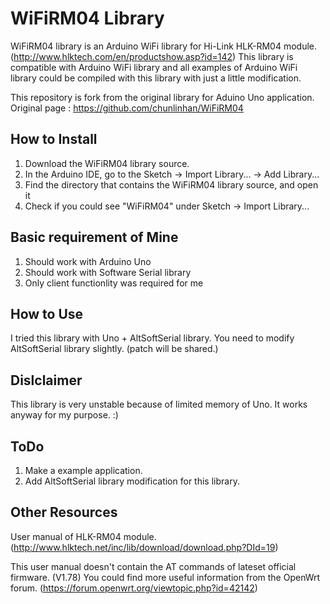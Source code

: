 # WiFiRM04 Library

WiFiRM04 library is an Arduino WiFi library for Hi-Link HLK-RM04 module. (http://www.hlktech.com/en/productshow.asp?id=142)
This library is compatible with Arduino WiFi library and all examples of Arduino WiFi library could be compiled with this
library with just a little modification.

This repository is fork from the original library for Aduino Uno application.
Original page : https://github.com/chunlinhan/WiFiRM04

## How to Install

1. Download the WiFiRM04 library source.
1. In the Arduino IDE, go to the Sketch -> Import Library... -> Add Library...
1. Find the directory that contains the WiFiRM04 library source, and open it
1. Check if you could see "WiFiRM04" under Sketch -> Import Library...

## Basic requirement of Mine

1. Should work with Arduino Uno
1. Should work with Software Serial library
1. Only client functionlity was required for me

## How to Use

I tried this library with Uno + AltSoftSerial library. You need to modify AltSoftSerial library slightly. (patch will be shared.)

## Dislclaimer

This library is very unstable because of limited memory of Uno. It works anyway for my purpose. :)

## ToDo

1. Make a example application.
2. Add AltSoftSerial library modification for this library.


## Other Resources
User manual of HLK-RM04 module. (http://www.hlktech.net/inc/lib/download/download.php?DId=19)

This user manual doesn't contain the AT commands of lateset official firmware. (V1.78)
You could find more useful information from the OpenWrt forum. (https://forum.openwrt.org/viewtopic.php?id=42142)
